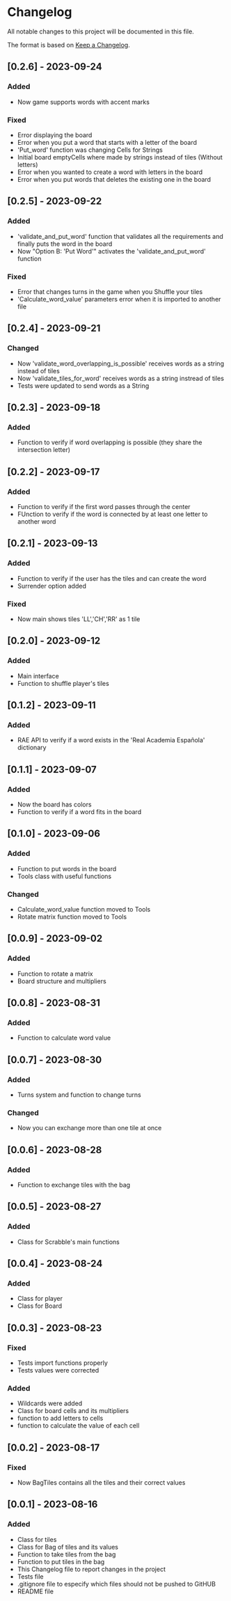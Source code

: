 # Changelog
All notable changes to this project will be documented in this file.

The format is based on [Keep a Changelog](https://keepachangelog.com/en/1.0.0/).

## [0.2.6] - 2023-09-24

### Added

- Now game supports words with accent marks

### Fixed

- Error displaying the board
- Error when you put a word that starts with a letter of the board
- 'Put_word' function was changing Cells for Strings
- Initial board emptyCells where made by strings instead of tiles (Without letters)
- Error when you wanted to create a word with letters in the board
- Error when you put words that deletes the existing one in the board

## [0.2.5] - 2023-09-22

### Added

- 'validate_and_put_word' function that validates all the requirements and finally puts the word in the board
- Now "Option B: 'Put Word'" activates the 'validate_and_put_word' function 

### Fixed

- Error that changes turns in the game when you Shuffle your tiles
- 'Calculate_word_value' parameters error when it is imported to another file


## [0.2.4] - 2023-09-21

### Changed

- Now 'validate_word_overlapping_is_possible' receives words as a string instead of tiles
- Now 'validate_tiles_for_word' receives words as a string instread of tiles
- Tests were updated to send words as a String

## [0.2.3] - 2023-09-18

### Added

- Function to verify if word overlapping is possible (they share the intersection letter)


## [0.2.2] - 2023-09-17

### Added

- Function to verify if the first word passes through the center
- FUnction to verify if the word is connected by at least one letter to another word



## [0.2.1] - 2023-09-13

### Added

- Function to verify if the user has the tiles and can create the word
- Surrender option added

### Fixed

- Now main shows tiles 'LL','CH','RR' as 1 tile

## [0.2.0] - 2023-09-12

### Added

- Main interface
- Function to shuffle player's tiles


## [0.1.2] - 2023-09-11

### Added

- RAE API to verify if a word exists in the 'Real Academia Española' dictionary


## [0.1.1] - 2023-09-07

### Added

- Now the board has colors
- Function to verify if a word fits in the board

## [0.1.0] - 2023-09-06

### Added

- Function to put words in the board
- Tools class with useful functions

### Changed

- Calculate_word_value function moved to Tools
- Rotate matrix function moved to Tools

## [0.0.9] - 2023-09-02

### Added

- Function to rotate a matrix
- Board structure and multipliers

## [0.0.8] - 2023-08-31

### Added

- Function to calculate word value

## [0.0.7] - 2023-08-30

### Added

- Turns system and function to change turns

### Changed

- Now you can exchange more than one tile at once


## [0.0.6] - 2023-08-28

### Added

- Function to exchange tiles with the bag


## [0.0.5] - 2023-08-27

### Added

- Class for Scrabble's main functions

## [0.0.4] - 2023-08-24

### Added

- Class for player
- Class for Board

## [0.0.3] - 2023-08-23

### Fixed

- Tests import functions properly
- Tests values were corrected

### Added

- Wildcards were added
- Class for board cells and its multipliers
- function to add letters to cells
- function to calculate the value of each cell

## [0.0.2] - 2023-08-17

### Fixed

- Now BagTiles contains all the tiles and their correct values

## [0.0.1] - 2023-08-16

### Added

- Class for tiles
- Class for Bag of tiles and its values
- Function to take tiles from the bag
- Function to put tiles in the bag
- This Changelog file to report changes in the project
- Tests file
- .gitignore file to especify which files should not be pushed to GitHUB
- README file 
